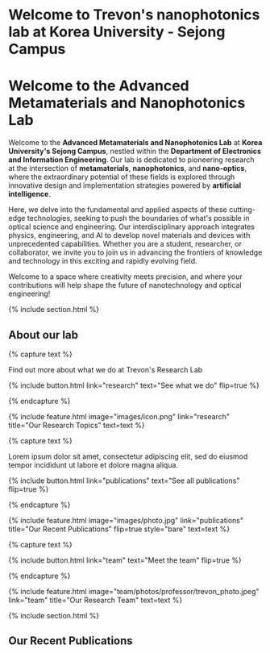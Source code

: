 ---
---

# Welcome to Trevon's nanophotonics lab at Korea University - Sejong Campus

# Welcome to the Advanced Metamaterials and Nanophotonics Lab

Welcome to the **Advanced Metamaterials and Nanophotonics Lab** at **Korea University's Sejong Campus**, nestled within the **Department of Electronics and Information Engineering**. Our lab is dedicated to pioneering research at the intersection of **metamaterials**, **nanophotonics**, and **nano-optics**, where the extraordinary potential of these fields is explored through innovative design and implementation strategies powered by **artificial intelligence**.

Here, we delve into the fundamental and applied aspects of these cutting-edge technologies, seeking to push the boundaries of what's possible in optical science and engineering. Our interdisciplinary approach integrates physics, engineering, and AI to develop novel materials and devices with unprecedented capabilities. Whether you are a student, researcher, or collaborator, we invite you to join us in advancing the frontiers of knowledge and technology in this exciting and rapidly evolving field.

Welcome to a space where creativity meets precision, and where your contributions will help shape the future of nanotechnology and optical engineering!



{% include section.html %}

## About our lab

{% capture text %}

Find out more about what we do at Trevon's Research Lab

{%
  include button.html
  link="research"
  text="See what we do"
  flip=true
%}

{% endcapture %}

{%
  include feature.html
  image="images/icon.png"
  link="research"
  title="Our Research Topics"
  text=text
%}

{% capture text %}

Lorem ipsum dolor sit amet, consectetur adipiscing elit, sed do eiusmod tempor incididunt ut labore et dolore magna aliqua.

{%
  include button.html
  link="publications"
  text="See all publications"
  flip=true
%}

{% endcapture %}

{%
  include feature.html
  image="images/photo.jpg"
  link="publications"
  title="Our Recent Publications"
  flip=true
  style="bare"
  text=text
%}

{% capture text %}

{%
  include button.html
  link="team"
  text="Meet the team"
  flip=true
%}

{% endcapture %}

{%
  include feature.html
  image="team/photos/professor/trevon_photo.jpeg"
  link="team"
  title="Our Research Team"
  text=text
%}



{% include section.html %}

<!-- SwiperJS Carousel and Text -->
<div class="feature">
  <div class="feature-image">
    <div class="swiper-container">
      <div class="swiper-wrapper">
        <!-- Swiper slides will be populated here by JavaScript -->
      </div>
      <div class="swiper-pagination"></div>
    </div>
  </div>
  <div class="feature-text">
    <h2 class="feature-title">Our Recent Publications</h2>
    <div id="publication-text">
      <!-- Publication text will be updated here by JavaScript -->
    </div>
  </div>
</div>

<!-- Add data to the page for JavaScript to use -->
<script id="citations-data" type="application/json">
  {{ site.data.citations | jsonify }}
</script>